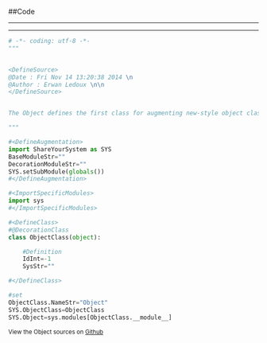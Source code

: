 
<!--
FrozenIsBool False
-->

##Code

----

<ClassDocStr>

----

```python
# -*- coding: utf-8 -*-
"""


<DefineSource>
@Date : Fri Nov 14 13:20:38 2014 \n
@Author : Erwan Ledoux \n\n
</DefineSource>


The Object defines the first class for augmenting new-style object classes

"""

#<DefineAugmentation>
import ShareYourSystem as SYS
BaseModuleStr=""
DecorationModuleStr=""
SYS.setSubModule(globals())
#</DefineAugmentation>

#<ImportSpecificModules>
import sys
#</ImportSpecificModules>

#<DefineClass>
#@DecorationClass
class ObjectClass(object):

	#Definition 	
	IdInt=-1
	SysStr=""

#</DefineClass>

#set
ObjectClass.NameStr="Object"
SYS.ObjectClass=ObjectClass
SYS.Object=sys.modules[ObjectClass.__module__]

```

<small>
View the Object sources on <a href="https://github.com/Ledoux/ShareYourSystem/tree/master/Pythonlogy/ShareYourSystem/Objects/Object" target="_blank">Github</a>
</small>


